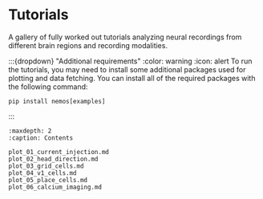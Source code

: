 # Tutorials

A gallery of fully worked out tutorials analyzing neural recordings from different brain regions and recording modalities.

:::{dropdown} "Additional requirements"
:color: warning
:icon: alert
To run the tutorials, you may need to install some additional packages used for plotting and data fetching.
You can install all of the required packages with the following command:
```
pip install nemos[examples]
```
:::

```{toctree}
:maxdepth: 2
:caption: Contents

plot_01_current_injection.md
plot_02_head_direction.md
plot_03_grid_cells.md
plot_04_v1_cells.md
plot_05_place_cells.md
plot_06_calcium_imaging.md
```